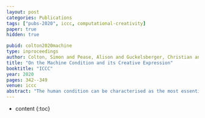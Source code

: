 ```yaml
---
layout: post
categories: Publications
tags: ["pubs-2020", iccc, computational-creativity]
paper: true
hidden: true

pubid: colton2020machine
type: inproceedings
author: Colton, Simon and Pease, Alison and Guckelsberger, Christian and McCormack, Jon and Llano, Maria Teresa and others
title: "On the Machine Condition and its Creative Expression"
booktitle: "ICCC"
year: 2020
pages: 342--349
venue: iccc
abstract: "The human condition can be characterised as the most essential characteristics, events and situations which describe human existence. We propose that a parallel discussion of the machine condition could improve public understanding of computational systems in general, and advance perception of creativity in computational creativity systems in particular. We present a framework for machines to creatively express their existence, sketch some aspects of the machine condition, and describe potential benefits of this approach."
---
```


* content
{:toc}

